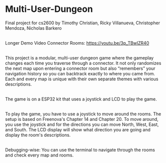 # Multi-User-Dungeon <br>
Final project for cs2600 by Timothy Christian, Ricky Villanueva, Christopher Mendoza, Nicholas Barkero<br><br>

Longer Demo Video Connector Rooms: https://youtu.be/3p_TBwIZR40<br><br>

This project is a modular, multi-user dungeon game where the gameplay changes each time you traverse through a connector. It not only randomizes the next map upon entering a connector room but also “remembers” your navigation history so you can backtrack exactly to where you came from. Each and every map is unique with their own separate themes with various descriptions.<br><br>

The game is on a ESP32 kit that uses a joystick and LCD to play the game.<br><br>

To play the game, you have to use a joystick to move around the rooms. The setup is based on Freenova's Chapter 14 and Chapter 20. To move around, you use the joystick and for the directions you can move North, West, East, and South. The LCD display will show what direction you are going and display the room's descriptions.<br><br>

Debugging-wise: You can use the terminal to navigate through the rooms and check every map and rooms.
